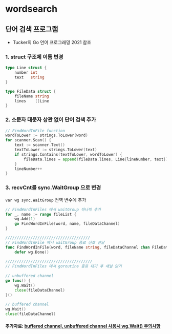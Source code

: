 # wordsearch
## 단어 검색 프로그램

- Tucker의 Go 언어 프로그래밍 2021 참조

### 1. struct 구조체 이름 변경
```go
type Line struct {
	number int
	text   string
}

type FileData struct {
	fileName string
	lines    []Line
}
```

### 2. 소문자 대문자 상관 없이 단어 검색 추가
```go
// FindWordInFile function 
wordToLower := strings.ToLower(word)
for scanner.Scan() {
	text := scanner.Text()
	textToLower := strings.ToLower(text)
	if strings.Contains(textToLower, wordToLower) {
		fileData.lines = append(fileData.lines, Line{lineNumber, text})
	}
	lineNumber++
}
```

### 3. recvCnt를 sync.WaitGroup 으로 변경

`var wg sync.WaitGroup` 전역 변수에 추가

```go
// FindWordInFiles 에서 waitGroup 하나씩 추가
for _, name := range fileList {
	wg.Add(1)
	go FindWordInFile(word, name, fileDataChannel)
}

/////////////////////////////////////
// FindWordInFile 에서 waitGroup 종료 신호 전달
func FindWordInFile(word, fileName string, fileDataChannel chan FileData) {
	defer wg.Done()
    
//////////////////////////////////////
// FindWordInFiles 에서 goroutine 종료 대기 후 채널 닫기
    
// unbuffered channel
go func() {
    wg.Wait()
    close(fileDataChannel)
}()
    
// buffered channel
wg.Wait()
close(fileDataChannel)

```

#### 추가자료: [buffered channel, unbuffered channel 사용시 wg.Wait() 주의사항](https://stackoverflow.com/questions/46560204/why-does-my-code-work-correctly-when-i-run-wg-wait-inside-a-goroutine)

